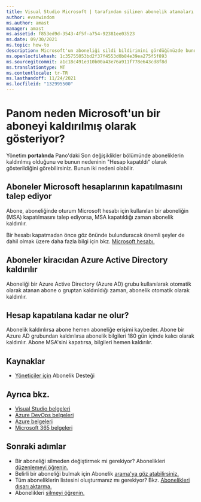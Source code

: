```yaml
---
title: Visual Studio Microsoft | tarafından silinen abonelik atamaları Microsoft Docs
author: evanwindom
ms.author: amast
manager: amast
ms.assetid: f853ed9d-3543-4f5f-a754-92381ee03523
ms.date: 09/30/2021
ms.topic: how-to
description: Microsoft'un aboneliği sildi bildirimini gördüğünüzde bunun ne anlama geldiğini öğrenin.
ms.openlocfilehash: 1c35755053bd2f37f4553d0b84e39ea275f5f893
ms.sourcegitcommit: a1c18c491e310b00a43e76a911f778e643cd8f8d
ms.translationtype: MT
ms.contentlocale: tr-TR
ms.lasthandoff: 11/24/2021
ms.locfileid: "132995500"
---
```

# <a name="why-does-my-dashboard-shows-microsoft-removed-a-subscriber"></a>Panom neden Microsoft'un bir aboneyi kaldırılmış olarak gösteriyor? 
Yönetim **portalında** Pano'daki Son [](https://manage.visualstudio.com)değişiklikler bölümünde aboneliklerin kaldırılmış olduğunu ve bunun nedeninin "Hesap kapatıldı" olarak gösterildiğini görebilirsiniz.  Bunun iki nedeni olabilir.  

## <a name="subscribers-request-closure-of-their-microsoft-accounts"></a>Aboneler Microsoft hesaplarının kapatılmasını talep ediyor
Abone, aboneliğinde oturum Microsoft hesabı için kullanılan bir aboneliğin (MSA) kapatılmasını talep ediyorsa, MSA kapatıldığı zaman abonelik kaldırılır.  

Bir hesabı kapatmadan önce göz önünde bulunduracak önemli şeyler de dahil olmak üzere daha fazla bilgi için bkz. [Microsoft hesabı.](https://support.microsoft.com/account-billing/how-to-close-your-microsoft-account-c1b2d13f-4de6-6e1b-4a31-d9d668849979)

## <a name="subscribers-are-removed-from-azure-active-directory-tenant"></a>Aboneler kiracıdan Azure Active Directory kaldırılır
Aboneliği bir Azure Active Directory (Azure AD) grubu kullanılarak otomatik olarak atanan abone o gruptan kaldırıldığı zaman, abonelik otomatik olarak kaldırılır.  

## <a name="what-happens-when-the-account-is-closed"></a>Hesap kapatılana kadar ne olur?
Abonelik kaldırılırsa abone hemen aboneliğe erişimi kaybeder.  Abone bir Azure AD grubundan kaldırılırsa abonelik bilgileri 180 gün içinde kalıcı olarak kaldırılır.  Abone MSA'sini kapatırsa, bilgileri hemen kaldırılır.  

## <a name="resources"></a>Kaynaklar
- [Yöneticiler için](https://aka.ms/vsadminhelp) Abonelik Desteği

## <a name="see-also"></a>Ayrıca bkz.
- [Visual Studio belgeleri](/visualstudio/)
- [Azure DevOps belgeleri](/azure/devops/)
- [Azure belgeleri](/azure/)
- [Microsoft 365 belgeleri](/microsoft-365/)

## <a name="next-steps"></a>Sonraki adımlar
- Bir aboneliği silmeden değiştirmek mi gerekiyor?  Abonelikleri [düzenlemeyi öğrenin.](edit-license.md)
- Belirli bir aboneliği bulmak için Abonelik [arama'ya göz atabilirsiniz.](search-license.md)
- Tüm aboneliklerin listesini oluşturmanız mı gerekiyor?  Bkz. [Abonelikleri dışarı aktarma.](exporting-subscriptions.md)
- Abonelikleri [silmeyi öğrenin.](delete-license.md) 

